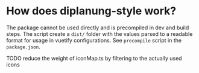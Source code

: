 # How does diplanung-style work?

The package cannot be used directly and is precompiled in dev and build steps. The script create a `dist/` folder with the values parsed to a readable format for usage in vuetify configurations. See `precompile` script in the `package.json`.

TODO reduce the weight of iconMap.ts by filtering to the actually used icons
